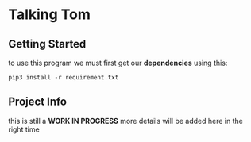

<h1 id="talking-tom">Talking Tom</h1>
<h2 id="getting-started">Getting Started</h2>
<p>to use this program we must first get our <strong>dependencies</strong> using this:</p>
<pre><code>pip3 install -r requirement.txt
</code></pre>
<h2 id="project-info">Project Info</h2>
<p>this is still  a <strong>WORK IN PROGRESS</strong> more details will be added here in the right time</p>

